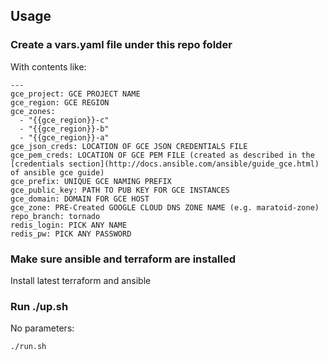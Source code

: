 ## Usage
### Create a vars.yaml file under this repo folder

With contents like:
 
```
---
gce_project: GCE PROJECT NAME
gce_region: GCE REGION
gce_zones: 
  - "{{gce_region}}-c"
  - "{{gce_region}}-b"
  - "{{gce_region}}-a"
gce_json_creds: LOCATION OF GCE JSON CREDENTIALS FILE
gce_pem_creds: LOCATION OF GCE PEM FILE (created as described in the [credentials section](http://docs.ansible.com/ansible/guide_gce.html) of ansible gce guide)
gce_prefix: UNIQUE GCE NAMING PREFIX
gce_public_key: PATH TO PUB KEY FOR GCE INSTANCES
gce_domain: DOMAIN FOR GCE HOST
gce_zone: PRE-Created GOOGLE CLOUD DNS ZONE NAME (e.g. maratoid-zone)
repo_branch: tornado
redis_login: PICK ANY NAME
redis_pw: PICK ANY PASSWORD
```

### Make sure ansible and terraform are installed 
Install latest terraform and ansible

### Run ./up.sh

No parameters:

```
./run.sh
